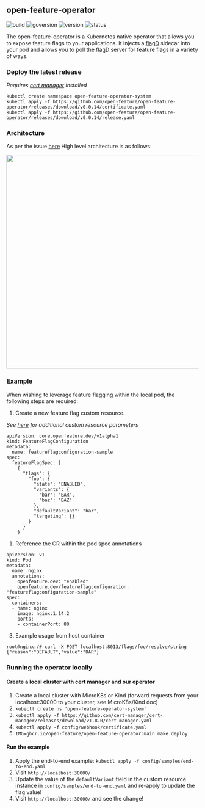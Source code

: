 ## open-feature-operator

![build](https://img.shields.io/github/workflow/status/open-feature/open-feature-operator/ci)
![goversion](https://img.shields.io/github/go-mod/go-version/open-feature/open-feature-operator/main)
![version](https://img.shields.io/badge/version-pre--alpha-green)
![status](https://img.shields.io/badge/status-not--for--production-red)

The open-feature-operator is a Kubernetes native operator that allows you to expose feature flags to your applications. It injects a [flagD](https://github.com/open-feature/flagd) sidecar into your pod and allows you to poll the flagD server for feature flags in a variety of ways.

### Deploy the latest release

_Requires [cert manager](https://cert-manager.io/docs/installation/kubernetes/) installed_

```
kubectl create namespace open-feature-operator-system
kubectl apply -f https://github.com/open-feature/open-feature-operator/releases/download/v0.0.14/certificate.yaml
kubectl apply -f https://github.com/open-feature/open-feature-operator/releases/download/v0.0.14/release.yaml
```

### Architecture

As per the issue [here](https://github.com/open-feature/research/issues/1)
High level architecture is as follows:

<img src="images/arch-0.png" width="560">

### Example

When wishing to leverage feature flagging within the local pod, the following steps are required:

1. Create a new feature flag custom resource.

_See [here](config/samples/crds/custom_provider.yaml) for additional custom resource parameters_

```
apiVersion: core.openfeature.dev/v1alpha1
kind: FeatureFlagConfiguration
metadata:
  name: featureflagconfiguration-sample
spec:
  featureFlagSpec: |
    {
      "flags": {
        "foo": {
          "state": "ENABLED",
          "variants": {
            "bar": "BAR",
            "baz": "BAZ"
          },
          "defaultVariant": "bar",
          "targeting": {}
        }
      }
    }
```

1. Reference the CR within the pod spec annotations

```
apiVersion: v1
kind: Pod
metadata:
  name: nginx
  annotations:
    openfeature.dev: "enabled"
    openfeature.dev/featureflagconfiguration: "featureflagconfiguration-sample"
spec:
  containers:
  - name: nginx
    image: nginx:1.14.2
    ports:
    - containerPort: 80
```

3. Example usage from host container

```
root@nginx:/# curl -X POST localhost:8013/flags/foo/resolve/string
{"reason":"DEFAULT","value":"BAR"}
```

### Running the operator locally

#### Create a local cluster with cert manager and our operator

1.  Create a local cluster with MicroK8s or Kind (forward requests from your localhost:30000 to your cluster, see MicroK8s/Kind doc)
1.  `kubectl create ns 'open-feature-operator-system'`
1.  `kubectl apply -f https://github.com/cert-manager/cert-manager/releases/download/v1.8.0/cert-manager.yaml`
1.  `kubectl apply -f config/webhook/certificate.yaml`
1.  `IMG=ghcr.io/open-feature/open-feature-operator:main make deploy`

#### Run the example

1. Apply the end-to-end example: `kubectl apply -f config/samples/end-to-end.yaml`
1. Visit `http://localhost:30000/`
1. Update the value of the `defaultVariant` field in the custom resource instance in `config/samples/end-to-end.yaml` and re-apply to update the flag value!
1. Visit `http://localhost:30000/` and see the change!
